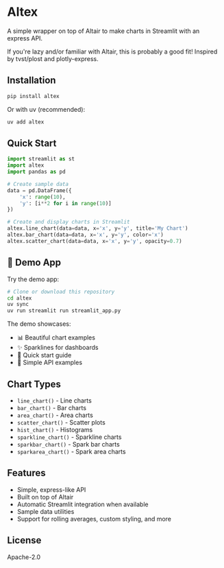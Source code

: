 # Altex

A simple wrapper on top of Altair to make charts in Streamlit with an express API. 

If you're lazy and/or familiar with Altair, this is probably a good fit! Inspired by tvst/plost and plotly-express.

## Installation

```bash
pip install altex
```

Or with uv (recommended):
```bash
uv add altex
```

## Quick Start

```python
import streamlit as st
import altex
import pandas as pd

# Create sample data
data = pd.DataFrame({
    'x': range(10),
    'y': [i**2 for i in range(10)]
})

# Create and display charts in Streamlit
altex.line_chart(data=data, x='x', y='y', title='My Chart')
altex.bar_chart(data=data, x='x', y='y', color='x')
altex.scatter_chart(data=data, x='x', y='y', opacity=0.7)
```

## 🎨 Demo App

Try the demo app:

```bash
# Clone or download this repository
cd altex
uv sync
uv run streamlit run streamlit_app.py
```

The demo showcases:
- 📊 Beautiful chart examples
- ✨ Sparklines for dashboards  
- 🚀 Quick start guide
- 📝 Simple API examples

## Chart Types

- `line_chart()` - Line charts
- `bar_chart()` - Bar charts  
- `area_chart()` - Area charts
- `scatter_chart()` - Scatter plots
- `hist_chart()` - Histograms
- `sparkline_chart()` - Sparkline charts
- `sparkbar_chart()` - Spark bar charts
- `sparkarea_chart()` - Spark area charts

## Features

- Simple, express-like API
- Built on top of Altair
- Automatic Streamlit integration when available
- Sample data utilities
- Support for rolling averages, custom styling, and more

## License

Apache-2.0 